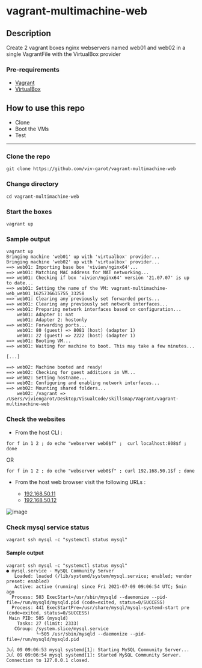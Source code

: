 # vagrant-multimachine-web

## Description
Create 2 vagrant boxes nginx webservers named web01 and web02 in a single VagrantFile with the VirtualBox provider

### Pre-requirements

* [Vagrant](https://www.vagrantup.com/downloads)
* [VirtualBox](https://www.virtualbox.org/wiki/Downloads)

## How to use this repo

- Clone
- Boot the VMs
- Test

---

### Clone the repo

```
git clone https://github.com/viv-garot/vagrant-multimachine-web
```

### Change directory

```
cd vagrant-multimachine-web
```

### Start the boxes

```
vagrant up
```

### Sample output

```
vagrant up
Bringing machine 'web01' up with 'virtualbox' provider...
Bringing machine 'web02' up with 'virtualbox' provider...
==> web01: Importing base box 'vivien/nginx64'...
==> web01: Matching MAC address for NAT networking...
==> web01: Checking if box 'vivien/nginx64' version '21.07.07' is up to date...
==> web01: Setting the name of the VM: vagrant-multimachine-web_web01_1625736615755_33258
==> web01: Clearing any previously set forwarded ports...
==> web01: Clearing any previously set network interfaces...
==> web01: Preparing network interfaces based on configuration...
    web01: Adapter 1: nat
    web01: Adapter 2: hostonly
==> web01: Forwarding ports...
    web01: 80 (guest) => 8081 (host) (adapter 1)
    web01: 22 (guest) => 2222 (host) (adapter 1)
==> web01: Booting VM...
==> web01: Waiting for machine to boot. This may take a few minutes...

[...]

==> web02: Machine booted and ready!
==> web02: Checking for guest additions in VM...
==> web02: Setting hostname...
==> web02: Configuring and enabling network interfaces...
==> web02: Mounting shared folders...
    web02: /vagrant => /Users/viviengarot/Desktop/VisualCode/skillsmap/Vagrant/vagrant-multimachine-web
```

### Check the websites

- From the host CLI :

```
for f in 1 2 ; do echo "webserver web0$f" ;  curl localhost:808$f ; done
```

OR

```
for f in 1 2 ; do echo "webserver web0$f" ; curl 192.168.50.1$f ; done
```


- From the host web browser visit the following URLs :

  - [192.168.50.11](http://192.168.50.11)
  - [192.168.50.12](http://192.168.50.12)


![image](https://user-images.githubusercontent.com/85481359/124901469-58c76e80-dfe2-11eb-870d-67218bf66219.png)


### Check mysql service status

```
vagrant ssh mysql -c "systemctl status mysql"
```


#### Sample output

```
vagrant ssh mysql -c "systemctl status mysql"
● mysql.service - MySQL Community Server
   Loaded: loaded (/lib/systemd/system/mysql.service; enabled; vendor preset: enabled)
   Active: active (running) since Fri 2021-07-09 09:06:54 UTC; 5min ago
  Process: 503 ExecStart=/usr/sbin/mysqld --daemonize --pid-file=/run/mysqld/mysqld.pid (code=exited, status=0/SUCCESS)
  Process: 441 ExecStartPre=/usr/share/mysql/mysql-systemd-start pre (code=exited, status=0/SUCCESS)
 Main PID: 505 (mysqld)
    Tasks: 27 (limit: 2333)
   CGroup: /system.slice/mysql.service
           └─505 /usr/sbin/mysqld --daemonize --pid-file=/run/mysqld/mysqld.pid

Jul 09 09:06:53 mysql systemd[1]: Starting MySQL Community Server...
Jul 09 09:06:54 mysql systemd[1]: Started MySQL Community Server.
Connection to 127.0.0.1 closed.
```
